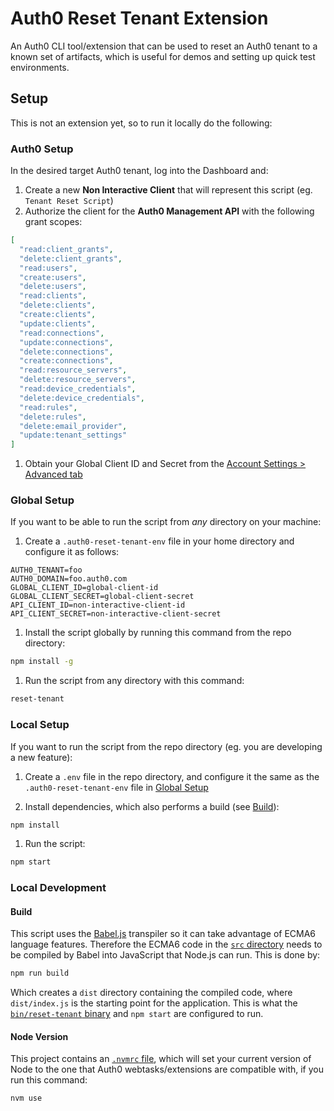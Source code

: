 # Auth0 Reset Tenant Extension

An Auth0 CLI tool/extension that can be used to reset an Auth0 tenant to a known set of artifacts, which is useful for demos and setting up quick test environments.

## Setup

This is not an extension yet, so to run it locally do the following:

### Auth0 Setup

In the desired target Auth0 tenant, log into the Dashboard and:

1. Create a new **Non Interactive Client** that will represent this script (eg. `Tenant Reset Script`)
1. Authorize the client for the **Auth0 Management API** with the following grant scopes:  

  ```json
  [
    "read:client_grants",
    "delete:client_grants",
    "read:users",
    "create:users",
    "delete:users",
    "read:clients",
    "delete:clients",
    "create:clients",
    "update:clients",
    "read:connections",
    "update:connections",
    "delete:connections",
    "create:connections",
    "read:resource_servers",
    "delete:resource_servers",
    "read:device_credentials",
    "delete:device_credentials",
    "read:rules",
    "delete:rules",
    "delete:email_provider",
    "update:tenant_settings"
  ]
  ```

1. Obtain your Global Client ID and Secret from the [Account Settings > Advanced tab](https://manage.auth0.com/#/account/advanced)

### Global Setup

If you want to be able to run the script from _any_ directory on your machine:

1. Create a `.auth0-reset-tenant-env` file in your home directory and configure it as follows:  
  ```
  AUTH0_TENANT=foo
  AUTH0_DOMAIN=foo.auth0.com
  GLOBAL_CLIENT_ID=global-client-id
  GLOBAL_CLIENT_SECRET=global-client-secret
  API_CLIENT_ID=non-interactive-client-id
  API_CLIENT_SECRET=non-interactive-client-secret
  ```

1. Install the script globally by running this command from the repo directory:  
```bash
npm install -g
```

1. Run the script from any directory with this command:  
```bash
reset-tenant
```

### Local Setup

If you want to run the script from the repo directory (eg. you are developing a new feature):

1. Create a `.env` file in the repo directory, and configure it the same as the `.auth0-reset-tenant-env` file in [Global Setup](#global-setup)

1. Install dependencies, which also performs a build (see [Build](#build)):  
```bash
npm install
```

1. Run the script:  
```bash
npm start
```

### Local Development

#### Build

This script uses the [Babel.js](https://babeljs.io/) transpiler so it can take advantage of ECMA6 language features. Therefore the ECMA6 code in the [`src` directory](./src) needs to be compiled by Babel into JavaScript that Node.js can run. This is done by:

```bash
npm run build
```

Which creates a `dist` directory containing the compiled code, where `dist/index.js` is the starting point for the application. This is what the [`bin/reset-tenant` binary](bin/reset-tenant) and `npm start` are configured to run.

#### Node Version

This project contains an [`.nvmrc` file](./.nvmrc), which will set your current version of Node to the one that Auth0 webtasks/extensions are compatible with, if you run this command:

```bash
nvm use
```
